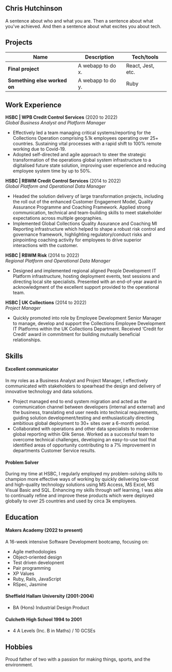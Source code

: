 ## Chris Hutchinson

A sentence about who and what you are. Then a sentence about what you've achieved. And then a sentence about what excites you about tech.

## Projects

| Name                         | Description       | Tech/tools        |
| ---------------------------- | ----------------- | ----------------- |
| **Final project**            | A webapp to do x. | React, Jest, etc. |
| **Something else worked on** | A webapp to do y. | Ruby              |

## Work Experience

**HSBC | WPB Credit Control Services** (2020 to 2022)  
_Global Business Analyst and Platform Manager_

- Effectively led a team managing critical systems/reporting for the Collections Operation comprising 5.1k employees operating over 25+ countries. Sustaining vital processes with a rapid shift to 100% remote working due to Covid-19. 
- Adopted self-directed and agile approach to steer the strategic transformation of the operations global system infrastructure to a digitalised future state solution, improving user experience and reducing employee system time by up to 50%.

**HSBC | RBWM Credit Control Services** (2014 to 2022)  
_Global Platform and Operational Data Manager_

- Headed the solution delivery of large transformation projects, including the roll out of the enhanced Customer Engagement Model, Quality Assurance Programme and Coaching Framework. Applied strong communication, technical and team-building skills to meet stakeholder expectations across multiple geographies.
- Implemented Global Collections Quality Assurance and Coaching MI Reporting infrastructure which helped to shape a robust risk control and governance framework, highlighting regulatory/conduct risks and pinpointing coaching activity for employees to drive superior interactions with the customer.

**HSBC | RBWM Risk** (2014 to 2022)  
_Regional Platform and Operational Data Manager_

- Designed and implemented regional aligned People Development IT Platform infrastructure, hosting deployment events, test sessions and directing local site specialists. Presented with an end-of-year award in acknowledgment of the excellent support provided to the operational team.

**HSBC | UK Collections** (2014 to 2022)  
_Project Manager_

- Quickly promoted into role by Employee Development Senior Manager to manage, develop and support the Collections Employee Development IT Platforms within the UK Collections Department. Received ‘Credit for Credit’ award in commitment for building mutually beneficial relationships.

## Skills

#### Excellent communicator

In my roles as a Business Analyst and Project Manager, I effectively communicated with stakeholders to spearhead the design and delivery of innovative technology and data solutions. 
- Project managed end to end system migration and acted as the communication channel between developers (internal and external) and the business, translating end user needs into technical requirements, guiding solution development/testing and enthusiastically directing ambitious global deployment to 30+ sites over a 6-month period.
- Collaborated with operations and other data specialists to modernise global reporting within Qlik Sense. Worked as a successful team to overcome technical challenges, developing an easy-to-use tool that identified areas of opportunity contributing to a 7% improvement in departments Customer Service results.

#### Problem Solver

During my time at HSBC, I regularly employed my problem-solving skills to champion more effective ways of working by quickly delivering low-cost and high-quality technology solutions using MS Access, MS Excel, MS Visual Basic and SQL. Enhancing my skills through self learning, I was able to continually refine and improve these products which were deployed globally to over 25 countries and used by circa 3k employees.

## Education

#### Makers Academy (2022 to present)

A 16-week intensive Software Development bootcamp, focusing on:
- Agile methodologies
- Object-oriented design
- Test driven developnent
- Pair programming
- XP Values
- Ruby, Rails, JavaScript
- RSpec, Jasmine

#### Sheffield Hallam University (2001-2004)

- BA (Hons) Industrial Design Product 

#### Culcheth High School	1994 to 2001

- 4 A Levels (Inc. B in Maths) / 10 GCSEs

## Hobbies

Proud father of two with a passion for making things, sports, and the environment.
